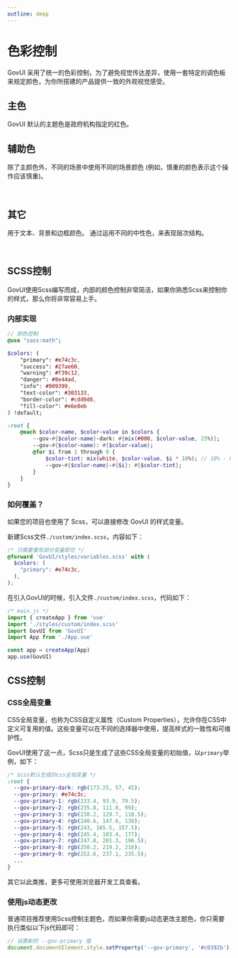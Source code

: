 ```yaml
---
outline: deep
---
```


<script setup>
import colorCard from './assets/colorCard.vue';
const colorPalette = {
	primary: "#e74c3c",
	success: "#27ae60",
	warning: "#f39c12",
	danger: "#8e44ad",
	info:"#909399",
	textColor: "#303133",
	borderColor: "#cdd0d6",
	fillColor: "#e6e8eb",
};
</script>


# 色彩控制

GovUI 采用了统一的色彩控制，为了避免视觉传达差异，使用一套特定的调色板来规定颜色，为你所搭建的产品提供一致的外观视觉感受。


## 主色
GovUI 默认的主题色是政府机构指定的红色。

<colorCard name="主题色 primary" :color="colorPalette.primary"/>


## 辅助色

除了主颜色外，不同的场景中使用不同的场景颜色 (例如，慎重的颜色表示这个操作应该慎重)。

<colorCard name="成功 success" :color="colorPalette.success"/>

<colorCard name="警告 warning" :color="colorPalette.warning"/>

<br/>

<colorCard name="慎重 danger" :color="colorPalette.danger"/>

<colorCard name="内容 info" :color="colorPalette.info"/>

## 其它
用于文本、背景和边框颜色。 通过运用不同的中性色，来表现层次结构。

<colorCard name="文本颜色 text" :color="colorPalette.textColor"/>

<colorCard name="边框色 border" blackText :color="colorPalette.borderColor"/>

<br />
<colorCard name="填充色 fill" blackText :color="colorPalette.fillColor"/>

## SCSS控制
GovUI使用Scss编写而成，内部的颜色控制非常简洁，如果你熟悉Scss来控制你的样式，那么你将非常容易上手。

### 内部实现

```sass
// 颜色控制
@use "sass:math";

$colors: (
	"primary": #e74c3c,
	"success": #27ae60,
	"warning": #f39c12,
	"danger": #8e44ad,
	"info": #909399,
	"text-color": #303133,
	"border-color": #cdd0d6,
	"fill-color": #e6e8eb
) !default;

:root {
	@each $color-name, $color-value in $colors {
		--gov-#{$color-name}-dark: #{mix(#000, $color-value, 25%)};
		--gov-#{$color-name}: #{$color-value};
		@for $i from 1 through 9 {
			$color-tint: mix(white, $color-value, $i * 10%); // 10% - 90%
			--gov-#{$color-name}-#{$i}: #{$color-tint};
		}
	}
}

```
### 如何覆盖？
如果您的项目也使用了 Scss，可以直接修改 GovUI 的样式变量。

新建Scss文件```./custom/index.scss```，内容如下：

```Scss
/* 只需要重写部分变量即可 */
@forward 'GovUI/styles/variables.scss' with (
  $colors: (
    "primary": #e74c3c,
  ),
);
```

在引入GovUI的时候，引入文件```./custom/index.scss```，代码如下：
```js
/* main.js */
import { createApp } from 'vue'
import './styles/custom/index.scss'
import GovUI from 'GovUI'
import App from './App.vue'

const app = createApp(App)
app.use(GovUI)
```

## CSS控制

### CSS全局变量
CSS全局变量，也称为CSS自定义属性（Custom Properties），允许你在CSS中定义可复用的值。这些变量可以在不同的选择器中使用，提高样式的一致性和可维护性。

GovUI使用了这一点，Scss只是生成了这些CSS全局变量的初始值，以```primary```举例，如下：

```css
/* Scss默认生成的css全局变量 */
:root {
  --gov-primary-dark: rgb(173.25, 57, 45);
  --gov-primary: #e74c3c;
  --gov-primary-1: rgb(233.4, 93.9, 79.5);
  --gov-primary-2: rgb(235.8, 111.8, 99);
  --gov-primary-3: rgb(238.2, 129.7, 118.5);
  --gov-primary-4: rgb(240.6, 147.6, 138);
  --gov-primary-5: rgb(243, 165.5, 157.5);
  --gov-primary-6: rgb(245.4, 183.4, 177);
  --gov-primary-7: rgb(247.8, 201.3, 196.5);
  --gov-primary-8: rgb(250.2, 219.2, 216);
  --gov-primary-9: rgb(252.6, 237.1, 235.5);
  ...
}
```
其它以此类推，更多可使用浏览器开发工具查看。

### 使用js动态更改
普通项目推荐使用Scss控制主题色，而如果你需要js动态更改主题色，你只需要执行类似以下js代码即可：
```js
// 设置新的 --gov-primary 值
document.documentElement.style.setProperty('--gov-primary', '#c0392b');
```
